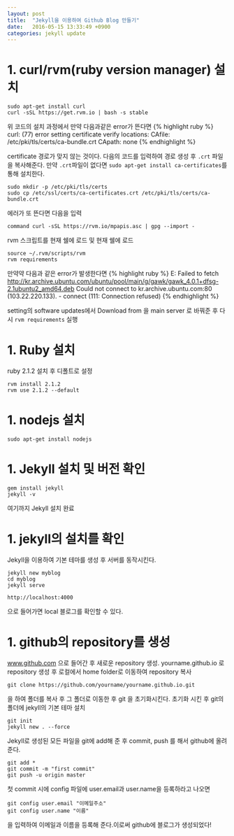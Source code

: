 ```yaml
---
layout: post
title:  "Jekyll을 이용하여 Github Blog 만들기"
date:   2016-05-15 13:33:49 +0900
categories: jekyll update
---
```

# 1. curl/rvm(ruby version manager) 설치

~~~~
sudo apt-get install curl
curl -sSL https://get.rvm.io | bash -s stable
~~~~

위 코드의 설치 과정에서 만약 다음과같은 error가 뜬다면
{% highlight ruby %}
curl: (77) error setting certificate verify locations:
CAfile: /etc/pki/tls/certs/ca-bundle.crt
CApath: none
{% endhighlight %}

certificate 경로가 맞지 않는 것이다. 다음의 코드를 입력하여 경로 생성 후 `.crt` 파일을 복사해준다. 만약 `.crt`파일이 없다면 `sudo apt-get install ca-certificates`를 통해 설치한다.

~~~~
sudo mkdir -p /etc/pki/tls/certs
sudo cp /etc/ssl/certs/ca-certificates.crt /etc/pki/tls/certs/ca-bundle.crt
~~~~

에러가 또 뜬다면 다음을 입력

~~~~
command curl -sSL https://rvm.io/mpapis.asc | gpg --import -
~~~~

rvm 스크립트를 현재 쉘에 로드 및 현재 쉘에 로드

~~~~
source ~/.rvm/scripts/rvm
rvm requirements
~~~~

만약약 다음과 같은 error가 발생한다면
{% highlight ruby %}
E: Failed to fetch http://kr.archive.ubuntu.com/ubuntu/pool/main/g/gawk/gawk_4.0.1+dfsg-2.1ubuntu2_amd64.deb Could not connect to kr.archive.ubuntu.com:80 (103.22.220.133). - connect (111: Connection refused)
{% endhighlight %}

setting의 software updates에서 Download from 을 main server 로 바꿔준 후 다시 `rvm requirements` 실행

# 1. Ruby 설치

ruby 2.1.2 설치 후 디폴트로 설정

~~~~
rvm install 2.1.2
rvm use 2.1.2 --default
~~~~

# 1. nodejs 설치

~~~~
sudo apt-get install nodejs
~~~~

# 1. Jekyll 설치 및 버전 확인

~~~~
gem install jekyll
jekyll -v
~~~~

여기까지 Jekyll 설치 완료

# 1. jekyll의 설치를 확인

Jekyll을 이용하여 기본 테마를 생성 후 서버를 동작시킨다.

~~~~
jekyll new myblog
cd myblog
jekyll serve
~~~~

`http://localhost:4000`

으로 들어가면 local 블로그를 확인할 수 있다.

# 1. github의 repository를 생성

www.github.com 으로 들어간 후 새로운 repository 생성. yourname.github.io 로 repository 생성 후 로컬에서 home folder로 이동하여 repository 복사

~~~~
git clone https://github.com/yourname/yourname.github.io.git
~~~~

을 하여 폴더를  복사 후  그 폴더로 이동한 후 git 을 초기화시킨다. 초기화 시킨 후 git의 폴더에 jekyll의 기본 테마 설치

~~~~
git init
jekyll new . --force 
~~~~

Jekyll로 생성된 모든 파일을 git에 add해 준 후 commit, push 를 해서 github에 올려준다.

````
git add *
git commit -m "first commit"
git push -u origin master
````

첫 commit 시에 config 파일에 user.email과 user.name을 등록하라고 나오면 

````
git config user.email "이메일주소"
git config user.name "이름"
````

을 입력하여 이메일과 이름을 등록해 준다.이로써 github에 블로그가 생성되었다!

